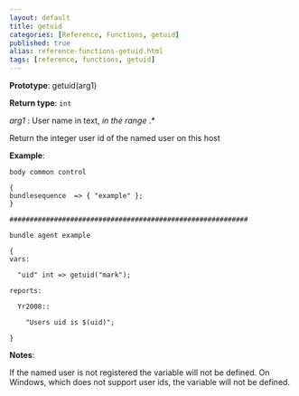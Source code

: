 ```yaml
---
layout: default
title: getuid
categories: [Reference, Functions, getuid]
published: true
alias: reference-functions-getuid.html
tags: [reference, functions, getuid]
---
```




**Prototype**: getuid(arg1) 

**Return type**: `int`

  
 *arg1* : User name in text, *in the range* .\*   

Return the integer user id of the named user on this host

**Example**:  
   

```cf3
body common control

{
bundlesequence  => { "example" };
}

###########################################################

bundle agent example

{
vars:

  "uid" int => getuid("mark");

reports:

  Yr2008::

    "Users uid is $(uid)";

}
```

**Notes**:  
   

If the named user is not registered the variable will not be defined. On
Windows, which does not support user ids, the variable will not be
defined.
